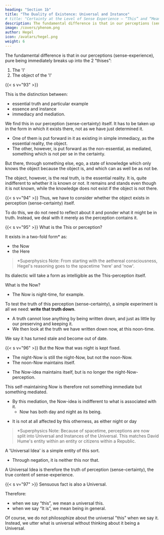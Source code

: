 ```yaml
---
heading: "Section 1b"
title: "The Duality of Existence: Universal and Instance"
# title: "Certainty at the Level of Sense Experience – “This” and “Meaning"
description: The fundamental difference is that in our perceptions (sense-experience), pure being immediately breaks up into the 2 “thises”
image: /covers/phenom.png
author: Hegel
icon: /avatars/hegel.png
weight: 6
---
```





The fundamental difference is that in our perceptions (sense-experience), pure being immediately breaks up into the 2 “thises”:

1. The 'I'
2. The object of the 'I'

<!-- When we reflect(2) on this distinction, neither of them is merely immediate, in sense-certainty. But at the same time, they are mediated.

I have the certainty through the other [object of the I] through the actual fact. 

This, again, exists in that certainty through an other, as the 'I'. -->


{{< s v="93" >}} 

This is the distinction between:
- essential truth and particular example
- essence and instance
- immediacy and mediation. 

We find this in our perception (sense-certainty) itself. It has to be taken up in the form in which it exists there, not as we have just determined it. 
- One of them is put forward in it as existing in simple immediacy, as the essential reality, the object. 
- The other, however, is put forward as the non-essential, as mediated, something which is not per se in the certainty. 

But there, through something else, ego, a state of knowledge which only knows the object because the object is, and which can as well be as not be.

The object, however, is the real truth, is the essential reality. It is, quite indifferent to whether it is known or not. It remains and stands even though it is not known, while the knowledge does not exist if the object is not there.


{{< s v="94" >}} Thus, we have to consider whether the object exists in perception (sense-certainty) itself.

 <!-- as such an essential reality as that certainty gives it out to be; whether its meaning and notion, which is to be essential reality, corresponds to the way it is present in that certainty.  -->

To do this, we do not need to reflect about it and ponder what it might be in truth. Instead, we deal with it merely as the perception  <!-- sense-certainty  --> contains it.



{{< s v="95" >}} What is the This or perception? 

<!-- the Sense-certainty -->

It exists in a two-fold form* as:
- the Now
- the Here

> *Superphysics Note: From starting with the aethereal consciousness, Hegel's reasoning goes to the spacetime 'here' and 'now'. 

Its dialectic will take a form as intelligible as the This-perception itself.

What is the Now?
- The Now is night-time, for example. 

To test the truth of this perception (sense-certainty), a simple experiment is all we need: **write that truth down**. 
- A truth cannot lose anything by being written down, and just as little by our preserving and keeping it. 
- We then look at the truth we have written down now, at this noon-time. 

We say it has turned stale and become out of date.


{{< s v="96" >}} But the Now that was night is kept fixed.
- The night-Now is still the night-Now, but not the noon-Now.
- The noon-Now maintains itself. 
<!-- , i.e. it is treated as what it is given out to be, as something which is; but it proves to be rather a something which is not.  -->
- The Now-idea maintains itself, but is no longer the night-Now-perception.
<!-- - Similarly in its relation to the day which the Now is at present, it maintains itself as something that is also not day, or as altogether something negative.  -->

This self-maintaining Now is therefore not something immediate but something mediated. 

<!-- ; for, qua something that remains and preserves itself, it is determined through and by means of the fact that something else, namely day and night, is not. -->

- By this mediation, the Now-idea is indifferent to what is associated with it.
  - Now has both day and night as its being. 
<!-- ; just as little as night or day is its being, it is just as truly also day and night; i -->
  - It is not at all affected by this otherness, as either night or day
  <!-- , through which it is what it is.  -->

> *Superphysics Note: Because of spacetime, perceptions are now split into Universal and Instances of the Universal. This matches David Hume's entity within an entity or citizens within a Republic. 


A 'Universal Idea' is a simple entity of this sort. 
- Through negation, it is neither this nor that. 

<!-- , which is a not-this, and with equal indifference this as well as that – a thing of this kind we call .  -->

A Universal Idea is therefore the truth of perception (sense-certainty), the true content of sense-experience.

<!-- A Universal is therefore the truth of sense-certainty. -->

{{< s v="97" >}} Sensuous fact is also a Universal. 

 <!-- too, that we(3) give utterance to .  -->

Therefore:
- when we say “this”, we mean a universal this. 
- when we say “It is”, we mean being in general. 


Of course, we do not philosophize about the universal "this" when we say it. Instead, we utter what is universal without thinking about it being a Universal.

<!--  present before our mind in saying, so the universal this, or being in general, but we ; 

In other words, we do not actually and absolutely say what in this sense-certainty we really mean.  -->

<!-- Language, however, is the more truthful. 

In it we ourselves refute directly and at once our own “meaning”; and since universality is the real truth of sense-certainty, and language merely expresses this truth, it is not possible at all for us even to express in words any sensuous existence which we “mean”. -->
